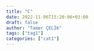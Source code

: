 ```yaml
---
title: "C"
date: 2022-11-06T15:20:06+03:00
draft: false
author: "Tamer ÇELİK"
tags: ["tag1"]
categories: ["cat1"]
---
```


